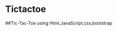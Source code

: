 # Tictactoe
##Tic-Tac-Toe using Html,JavaScript,css,bootstrap

<!DOCTYPE html>


<html>
    <head>
        <title>Tic-Tac-Toe game</title>
        <link rel="stylesheet" href="bootstrap.min.css"/>
        <script>

            flag=1;
            function OX(bid)
            {
                var btn=document.getElementById(bid); 
              
                if(flag)
                {
                    btn.innerHTML="O";
                    flag=0;
                }
                else
                {
                    btn.innerHTML="X";
                    flag=1;
                }
                btn.className="btn btn-warning";
                btn.disabled=true;
                
                winner();
            }

            function winner()
            {   
               b1=document.getElementById("1");
               b2=document.getElementById("2");
               b3=document.getElementById("3");
               b4=document.getElementById("4");
               b5=document.getElementById("5");
               b6=document.getElementById("6");
               b7=document.getElementById("7");
               b8=document.getElementById("8");
               b9=document.getElementById("9");
                
                    if( b1.innerHTML!=""  && (b1.innerHTML==b2.innerHTML && b2.innerHTML==b3.innerHTML))
                         alert("You win the game "+b1.innerHTML);
                            
                     else if(b4.innerHTML!="" &&( b4.innerHTML==b5.innerHTML && b5.innerHTML==b6.innerHTML))
                          alert("You win the game "+b4.innerHTML);
                        
                     else if(b7.innerHTML!="" &&( b7.innerHTML==b8.innerHTML && b8.innerHTML==b9.innerHTML))
                          alert("You win the game "+b7.innerHTML);
                       
                     else if(b4.innerHTML!="" && ( b1.innerHTML==b4.innerHTML && b4.innerHTML==b7.innerHTML))
                          alert("You win the game "+b1.innerHTML);
                        
                     else if(b2.innerHTML!="" && ( b2.innerHTML==b5.innerHTML && b5.innerHTML==b8.innerHTML))
                         alert("You win the game "+b2.innerHTML);
                       
                     else if(b3.innerHTML!="" && ( b3.innerHTML==b6.innerHTML && b6.innerHTML==b9.innerHTML))
                         alert("You win the game "+b3.innerHTML);
                       
                     else if(b1.innerHTML!="" && ( b1.innerHTML==b5.innerHTML && b5.innerHTML==b9.innerHTML))
                         alert("You win the game "+b1.innerHTML);
                       
                     else if(b3.innerHTML!="" && ( b3.innerHTML==b5.innerHTML && b5.innerHTML==b7.innerHTML))
                         alert("You win the game "+b3.innerHTML);
                       
                     else if(tie(b1,b2,b3,b4,b5,b6,b7,b8,b9))
                         alert("Game over. game will be Tie...");
                        

                }
            function tie(b1,b2,b3,b4,b5,b6,b7,b8,b9)
            {
                if(b1.innerHTML!="" && b2.innerHTML!="" && b3.innerHTML!="" && b4.innerHTML!="" && b5.innerHTML!="" && b6.innerHTML!="" && b7.innerHTML!="" && b8.innerHTML!="" && b9.innerHTML!="" )
                 
                        return true;
                 
                else
                
                       return false;        
            }
        </script>
        <style>
            h1{
                padding-top:20px;
            }
            hr{
                height: 2px;
                background-color: aliceblue;
            }
           
        </style>
    </head>
    <body>
        <div class="container-fluied bg-dark text-light" style= "height:100%; padding-bottom: 10%;" >
            <h1 align="center">Tic-Tac-Toe Game</h1><br>
            <hr><br><br><br>
           <div class="container" style="padding-bottom: 10px;" >
                <div class="my-10" align="center">
                    <button type="button" id="1" name="" class="btn btn-info" style="height: 100px; width: 100px;" onclick="OX(this.id)"></button>
                    <button type="button" id="2" name="" class="btn btn-info mx-3" style="height: 100px; width: 100px;" onclick="OX(this.id)"></button>
                    <button type="button" id="3" name="" class="btn btn-info" style="height: 100px; width: 100px;" onclick="OX(this.id)"></button>

                </div>
                <div class="my-3" align="center">
                    <button type="button" id="4" name="" class="btn btn-info" style="height: 100px; width: 100px;" onclick="OX(this.id)"></button>
                    <button type="button" id="5" name="" class="btn btn-info mx-3"  style="height: 100px; width: 100px;" onclick="OX(this.id)"></button>
                    <button type="button" id="6" name="" class="btn btn-info" style="height: 100px; width: 100px;" onclick="OX(this.id)"></button>

                </div>
                <div class="my-3" align="center">
                    <button type="button" id="7" name="" class="btn btn-info" style="height: 100px; width: 100px;" onclick="OX(this.id)"></button>
                    <button type="button" id="8" name="" class="btn btn-info mx-3" style="height: 100px; width: 100px;" onclick="OX(this.id)"></button>
                    <button type="button" id="9" name="" class="btn btn-info" style="height: 100px; width: 100px;" onclick="OX(this.id)"></button>

                </div>

           </div>
           <a href="tic-tac.html">
           <center><button tyle="button" class="btn btn-warning btn-lg" align="center" style="margin-top: 5%;">Restart</button></center>
        </a>
        </div>
    </body>
</html>
